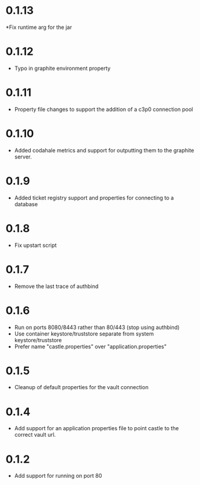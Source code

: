 # 0.1.13
*Fix runtime arg for the jar
# 0.1.12
* Typo in graphite environment property

# 0.1.11
* Property file changes to support the addition of a c3p0 connection pool

# 0.1.10
* Added codahale metrics and support for outputting them to the graphite server.

# 0.1.9

* Added ticket registry support and properties for connecting to a database

# 0.1.8

* Fix upstart script

# 0.1.7

* Remove the last trace of authbind

# 0.1.6

* Run on ports 8080/8443 rather than 80/443 (stop using authbind)
* Use container keystore/truststore separate from system keystore/truststore
* Prefer name "castle.properties" over "application.properties"

# 0.1.5

* Cleanup of default properties for the vault connection

# 0.1.4

* Add support for an application properties file to point castle to the correct vault url.

# 0.1.2

* Add support for running on port 80
